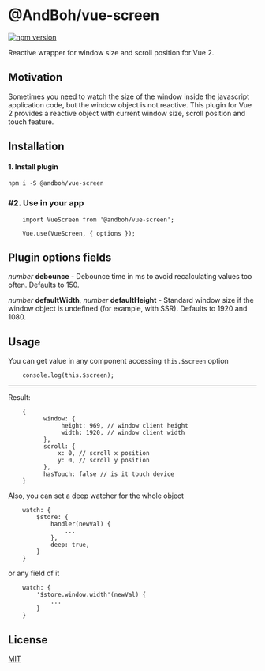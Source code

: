 # @AndBoh/vue-screen
[![npm version](https://badge.fury.io/js/@andboh%2Fvue-screen.svg)](https://badge.fury.io/js/@andboh%2Fvue-screen)

Reactive wrapper for window size and scroll position for Vue 2.

## Motivation
Sometimes you need to watch the size of the window inside the javascript application code,
but the window object is not reactive. This plugin for Vue 2 provides a reactive object with current
window size, scroll position and touch feature.

## Installation
#### 1. Install plugin


    npm i -S @andboh/vue-screen

### #2. Use in your app

        import VueScreen from '@andboh/vue-screen';

        Vue.use(VueScreen, { options });

## Plugin options fields
*number* **debounce** - Debounce time in ms to avoid recalculating values too often. Defaults to 150.

*number* **defaultWidth**, *number* **defaultHeight** - Standard window size if the window object
is undefined (for example, with SSR). Defaults to 1920 and 1080.

## Usage
You can get value in any component accessing `this.$screen` option 

        console.log(this.$screen);

---
Result:

        {
              window: {
                   height: 969, // window client height
                   width: 1920, // window client width
              },
              scroll: {
                  x: 0, // scroll x position
                  y: 0, // scroll y position
              },
              hasTouch: false // is it touch device
        }

Also, you can set a deep watcher for the whole object

        watch: {
            $store: {
                handler(newVal) {
                    ...
                },
                deep: true,
            }
        }

or any field of it

        watch: {
            '$store.window.width'(newVal) {
                ...
            }
        }

## License
[MIT](https://github.com/AndBoh/vue-screen/blob/main/LICENSE)
